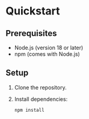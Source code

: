 # Quickstart

## Prerequisites

- Node.js (version 18 or later)
- npm (comes with Node.js)

## Setup

1. Clone the repository.
2. Install dependencies:

   ```bash
   npm install
